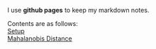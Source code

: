 I use **github pages** to keep my markdown notes.

Contents are as follows:  
[Setup](_posts/2021-12-26-setup.md)  
[Mahalanobis Distance](_posts/2021-12-27-Mahalanobis.md)